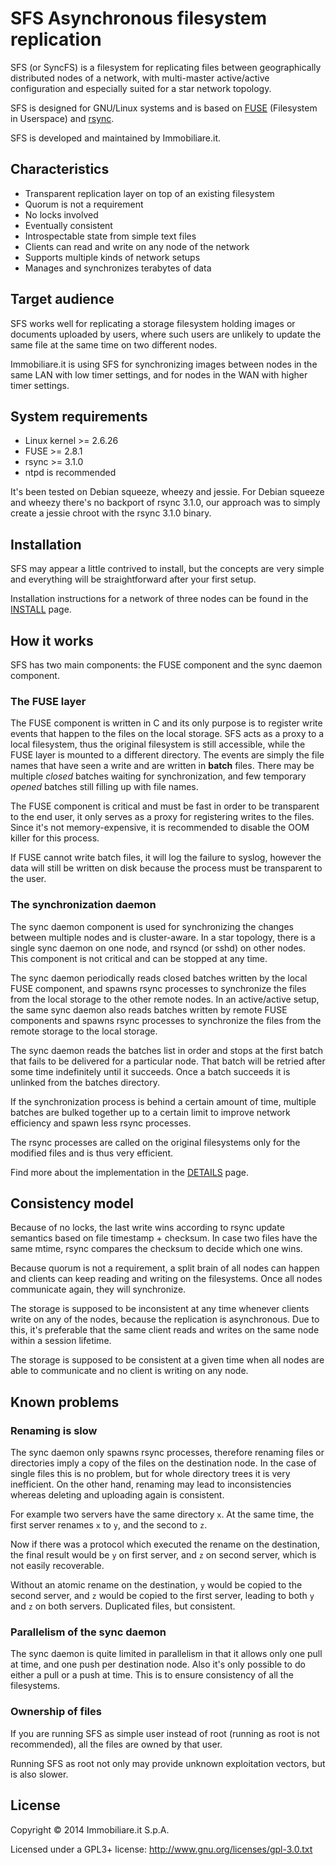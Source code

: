 SFS Asynchronous filesystem replication
===================

SFS (or SyncFS) is a filesystem for replicating files between geographically distributed nodes of a network, with multi-master active/active configuration and especially suited for a star network topology.

SFS is designed for GNU/Linux systems and is based on [FUSE](http://fuse.sourceforge.net/) (Filesystem in Userspace) and [rsync](http://rsync.samba.org/).

SFS is developed and maintained by Immobiliare.it.

Characteristics
-------------

- Transparent replication layer on top of an existing filesystem
- Quorum is not a requirement
- No locks involved
- Eventually consistent
- Introspectable state from simple text files
- Clients can read and write on any node of the network
- Supports multiple kinds of network setups
- Manages and synchronizes terabytes of data

Target audience
-------------

SFS works well for replicating a storage filesystem holding images or documents uploaded by users, where such users are unlikely to update the same file at the same time on two different nodes.

Immobiliare.it is using SFS for synchronizing images between nodes in the same LAN with low timer settings, and for nodes in the WAN with higher timer settings.

System requirements
-------------

- Linux kernel >= 2.6.26
- FUSE >= 2.8.1
- rsync >= 3.1.0
- ntpd is recommended

It's been tested on Debian squeeze, wheezy and jessie. For Debian squeeze and wheezy there's no backport of rsync 3.1.0, our approach was to simply create a jessie chroot with the rsync 3.1.0 binary.

Installation
-------------

SFS may appear a little contrived to install, but the concepts are very simple and everything will be straightforward after your first setup.

Installation instructions for a network of three nodes can be found in the [INSTALL](docs/INSTALL.md) page.

How it works
-------------

SFS has two main components: the FUSE component and the sync daemon component.

### The FUSE layer ###

The FUSE component is written in C and its only purpose is to register write events that happen to the files on the local storage. SFS acts as a proxy to a local filesystem, thus the original filesystem is still accessible, while the FUSE layer is mounted to a different directory.
The events are simply the file names that have seen a write and are written in **batch** files. There may be multiple *closed* batches waiting for synchronization, and few temporary *opened* batches still filling up with file names.

The FUSE component is critical and must be fast in order to be transparent to the end user, it only serves as a proxy for registering writes to the files. Since it's not memory-expensive, it is recommended to disable the OOM killer for this process.

If FUSE cannot write batch files, it will log the failure to syslog, however the data will still be written on disk because the process must be transparent to the user.

### The synchronization daemon ###

The sync daemon component is used for synchronizing the changes between multiple nodes and is cluster-aware. In a star topology, there is a single sync daemon on one node, and rsyncd (or sshd) on other nodes. This component is not critical and can be stopped at any time.

The sync daemon periodically reads closed batches written by the local FUSE component, and spawns rsync processes to synchronize the files from the local storage to the other remote nodes. In an active/active setup, the same sync daemon also reads batches written by remote FUSE components and spawns rsync processes to synchronize the files from the remote storage to the local storage.

The sync daemon reads the batches list in order and stops at the first batch that fails to be delivered for a particular node. That batch will be retried after some time indefinitely until it succeeds. Once a batch succeeds it is unlinked from the batches directory.

If the synchronization process is behind a certain amount of time, multiple batches are bulked together up to a certain limit to improve network efficiency and spawn less rsync processes.

The rsync processes are called on the original filesystems only for the modified files and is thus very efficient.

Find more about the implementation in the [DETAILS](docs/DETAILS.md) page.

Consistency model
-------------

Because of no locks, the last write wins according to rsync update semantics based on file timestamp + checksum. In case two files have the same mtime, rsync compares the checksum to decide which one wins.

Because quorum is not a requirement, a split brain of all nodes can happen and clients can keep reading and writing on the filesystems. Once all nodes communicate again, they will synchronize.

The storage is supposed to be inconsistent at any time whenever clients write on any of the nodes, because the replication is asynchronous. Due to this, it's preferable that the same client reads and writes on the same node within a session lifetime.

The storage is supposed to be consistent at a given time when all nodes are able to communicate and no client is writing on any node.

Known problems
-------------

### Renaming is slow ###

The sync daemon only spawns rsync processes, therefore renaming files or directories imply a copy of the files on the destination node. In the case of single files this is no problem, but for whole directory trees it is very inefficient.
On the other hand, renaming may lead to inconsistencies whereas deleting and uploading again is consistent.

For example two servers have the same directory `x`. At the same time, the first server renames `x` to `y`, and the second to `z`.

Now if there was a protocol which executed the rename on the destination, the final result would be `y` on first server, and `z` on second server, which is not easily recoverable.

Without an atomic rename on the destination, `y` would be copied to the second server, and `z` would be copied to the first server, leading to both `y` and `z` on both servers. Duplicated files, but consistent.

### Parallelism of the sync daemon ###

The sync daemon is quite limited in parallelism in that it allows only one pull at time, and one push per destination node. Also it's only possible to do either a pull or a push at time. This is to ensure consistency of all the filesystems.

### Ownership of files ###

If you are running SFS as simple user instead of root (running as root is not recommended), all the files are owned by that user.

Running SFS as root not only may provide unknown exploitation vectors, but is also slower.

License
-------------

Copyright © 2014  Immobiliare.it S.p.A.

Licensed under a GPL3+ license: http://www.gnu.org/licenses/gpl-3.0.txt
